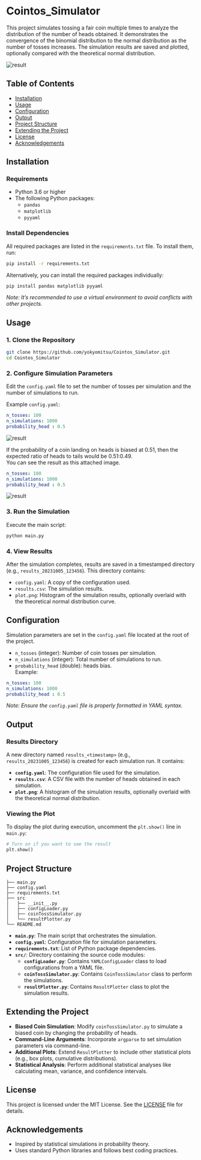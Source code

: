# Cointos_Simulator

This project simulates tossing a fair coin multiple times to analyze the distribution of the number of heads obtained. It demonstrates the convergence of the binomial distribution to the normal distribution as the number of tosses increases. The simulation results are saved and plotted, optionally compared with the theoretical normal distribution.

![result](images/image.png)

## Table of Contents

- [Installation](#installation)
- [Usage](#usage)
- [Configuration](#configuration)
- [Output](#output)
- [Project Structure](#project-structure)
- [Extending the Project](#extending-the-project)
- [License](#license)
- [Acknowledgements](#acknowledgements)

## Installation

### Requirements

- Python 3.6 or higher
- The following Python packages:
  - `pandas`
  - `matplotlib`
  - `pyyaml`

### Install Dependencies

All required packages are listed in the `requirements.txt` file. To install them, run:

```bash
pip install -r requirements.txt
```

Alternatively, you can install the required packages individually:

```bash
pip install pandas matplotlib pyyaml
```

*Note: It’s recommended to use a virtual environment to avoid conflicts with other projects.*

## Usage

### 1. Clone the Repository

```bash
git clone https://github.com/yokyomitsu/Cointos_Simulator.git
cd Cointos_Simulator
```

### 2. Configure Simulation Parameters

Edit the `config.yaml` file to set the number of tosses per simulation and the number of simulations to run.

Example `config.yaml`:

```yaml
n_tosses: 100
n_simulations: 1000
probability_head : 0.5
```

![result](images/image.png)

If the probability of a coin landing on heads is biased at 0.51, then the expected ratio of heads to tails would be 0.51:0.49.  
You can see the result as this attached image.

```yaml
n_tosses: 100
n_simulations: 1000
probability_head : 0.5
```

![result](images/image2.png)

### 3. Run the Simulation

Execute the main script:

```bash
python main.py
```

### 4. View Results

After the simulation completes, results are saved in a timestamped directory (e.g., `results_20231005_123456`). This directory contains:

- `config.yaml`: A copy of the configuration used.
- `results.csv`: The simulation results.
- `plot.png`: Histogram of the simulation results, optionally overlaid with the theoretical normal distribution curve.

## Configuration

Simulation parameters are set in the `config.yaml` file located at the root of the project.

- `n_tosses` (integer): Number of coin tosses per simulation.
- `n_simulations` (integer): Total number of simulations to run.
- `probability_head` (double): heads bias.  
Example:

```yaml
n_tosses: 100
n_simulations: 1000
probability_head : 0.5
```

*Note: Ensure the `config.yaml` file is properly formatted in YAML syntax.*

## Output

### Results Directory

A new directory named `results_<timestamp>` (e.g., `results_20231005_123456`) is created for each simulation run. It contains:

- **`config.yaml`**: The configuration file used for the simulation.
- **`results.csv`**: A CSV file with the number of heads obtained in each simulation.
- **`plot.png`**: A histogram of the simulation results, optionally overlaid with the theoretical normal distribution.

### Viewing the Plot

To display the plot during execution, uncomment the `plt.show()` line in `main.py`:

```python
# Turn on if you want to see the result
plt.show()
```

## Project Structure

```
├── main.py
├── config.yaml
├── requirements.txt
├── src
│   ├── __init__.py
│   ├── configLoader.py
│   ├── coinTossSimulator.py
│   └── resultPlotter.py
└── README.md
```

- **`main.py`**: The main script that orchestrates the simulation.
- **`config.yaml`**: Configuration file for simulation parameters.
- **`requirements.txt`**: List of Python package dependencies.
- **`src/`**: Directory containing the source code modules:
  - **`configLoader.py`**: Contains `YAMLConfigLoader` class to load configurations from a YAML file.
  - **`coinTossSimulator.py`**: Contains `CoinTossSimulator` class to perform the simulations.
  - **`resultPlotter.py`**: Contains `ResultPlotter` class to plot the simulation results.

## Extending the Project

- **Biased Coin Simulation**: Modify `coinTossSimulator.py` to simulate a biased coin by changing the probability of heads.
- **Command-Line Arguments**: Incorporate `argparse` to set simulation parameters via command-line.
- **Additional Plots**: Extend `ResultPlotter` to include other statistical plots (e.g., box plots, cumulative distributions).
- **Statistical Analysis**: Perform additional statistical analyses like calculating mean, variance, and confidence intervals.

## License

This project is licensed under the MIT License. See the [LICENSE](LICENSE) file for details.

## Acknowledgements

- Inspired by statistical simulations in probability theory.
- Uses standard Python libraries and follows best coding practices.
